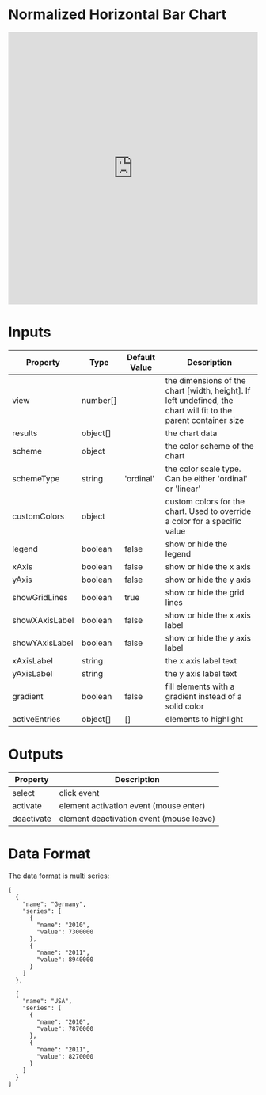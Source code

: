 # Normalized Horizontal Bar Chart

<iframe width="100%" height="550" frameborder="0" src="https://embed.plnkr.co/m57WQViqVcTPfroiLGQm?show=preview"></iframe>

# Inputs
| Property      | Type     | Default Value | Description                                                                                                     |
|---------------|----------|---------------|-----------------------------------------------------------------------------------------------------------------|
| view          | number[] |               | the dimensions of the chart [width, height]. If left undefined, the chart will fit to the parent container size |
| results       | object[] |               | the chart data                                                                                                  |
| scheme        | object   |               | the color scheme of the chart                                                                                   |
| schemeType    | string   | 'ordinal'     | the color scale type. Can be either 'ordinal' or 'linear'                                                       |
| customColors  | object   |               | custom colors for the chart. Used to override a color for a specific value                                      |
| legend        | boolean  | false         | show or hide the legend                                                                                         |
| xAxis         | boolean  | false         | show or hide the x axis                                                                                         |
| yAxis         | boolean  | false         | show or hide the y axis                                                                                         |
| showGridLines | boolean  | true          | show or hide the grid lines                                                                                     |
| showXAxisLabel| boolean  | false         | show or hide the x axis label                                                                                   |
| showYAxisLabel| boolean  | false         | show or hide the y axis label                                                                                   |
| xAxisLabel    | string   |               | the x axis label text                                                                                           |
| yAxisLabel    | string   |               | the y axis label text                                                                                           |
| gradient      | boolean  | false         | fill elements with a gradient instead of a solid color                                                          |
| activeEntries | object[] | []            | elements to highlight                                                                                           |

# Outputs
| Property     | Description                              |
|--------------|------------------------------------------|
| select       | click event                              |
| activate     | element activation event (mouse enter)   |
| deactivate   | element deactivation event (mouse leave) |

# Data Format
The data format is multi series:

```
[
  {
    "name": "Germany",
    "series": [
      {
        "name": "2010",
        "value": 7300000
      },
      {
        "name": "2011",
        "value": 8940000
      }
    ]
  },

  {
    "name": "USA",
    "series": [
      {
        "name": "2010",
        "value": 7870000
      },
      {
        "name": "2011",
        "value": 8270000
      }
    ]
  }
]
```
